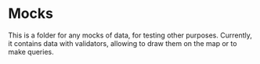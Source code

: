 # Mocks

This is a folder for any mocks of data, for testing other purposes. Currently, it contains data with validators, allowing to draw them on the map or to make queries.
